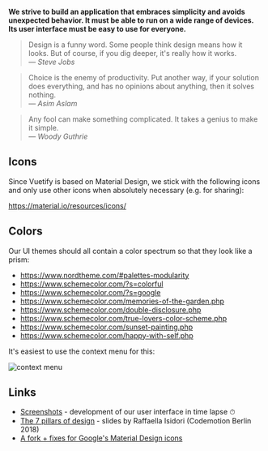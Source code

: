 **We strive to build an application that embraces simplicity and avoids unexpected behavior. It must be able to run on a wide range of devices. Its user interface must be easy to use for everyone.**

> Design is a funny word. Some people think design means how it looks. But of course, if you dig deeper, it's really how it works.<br />— <cite>Steve Jobs</cite>

> Choice is the enemy of productivity. Put another way, if your solution does everything, and has no opinions about anything, then it solves nothing.<br />— <cite>Asim Aslam</cite>

> Any fool can make something complicated. It takes a genius to make it simple.<br />— <cite>Woody Guthrie</cite>

## Icons ##

Since Vuetify is based on Material Design, we stick with the following icons and only use other icons when absolutely necessary (e.g. for sharing):

https://material.io/resources/icons/

## Colors ##

Our UI themes should all contain a color spectrum so that they look like a prism:

- https://www.nordtheme.com/#palettes-modularity
- https://www.schemecolor.com/?s=colorful
- https://www.schemecolor.com/?s=google
- https://www.schemecolor.com/memories-of-the-garden.php
- https://www.schemecolor.com/double-disclosure.php
- https://www.schemecolor.com/true-lovers-color-scheme.php
- https://www.schemecolor.com/sunset-painting.php
- https://www.schemecolor.com/happy-with-self.php

It's easiest to use the context menu for this:

![context menu](https://dl.photoprism.org/assets/wiki/docs/prism-context-menu.jpg)

## Links ##
- [Screenshots](screenshots.md) - development of our user interface in time lapse ⏱
- [The 7 pillars of design](http://thesign.it/Codemotion/Berlin2018.pdf) - slides by Raffaella Isidori (Codemotion Berlin 2018)
- [A fork + fixes for Google's Material Design icons](https://www.npmjs.com/package/material-design-icons-iconfont)
